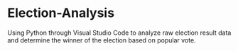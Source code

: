 # Election-Analysis
Using Python through Visual Studio Code to analyze raw election result data and determine the winner of the election based on popular vote.
